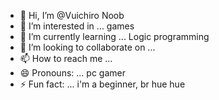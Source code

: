 - 👋 Hi, I’m @Vuichiro Noob
- 👀 I’m interested in ... games
- 🌱 I’m currently learning ... Logic programming
- 💞️ I’m looking to collaborate on ... 
- 📫 How to reach me ... 
- 😄 Pronouns: ... pc gamer
- ⚡ Fun fact: ... i'm a beginner, br hue hue

<!---
Vuichiro/Vuichiro is a ✨ special ✨ repository because its `README.md` (this file) appears on your GitHub profile.
You can click the Preview link to take a look at your changes.
--->
